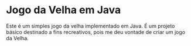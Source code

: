 # Jogo da Velha em Java

Este é um simples jogo da velha implementado em Java. É um projeto básico destinado a fins recreativos, pois me deu vontade de criar um jogo da Velha.
